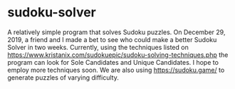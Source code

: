 # sudoku-solver
A relatively simple program that solves Sudoku puzzles.
On December 29, 2019, a friend and I made a bet to see who could make a better Sudoku Solver in two weeks.
Currently, using the techniques listed on https://www.kristanix.com/sudokuepic/sudoku-solving-techniques.php the program can look for Sole Candidates and Unique Candidates. I hope to employ more techniques soon.
We are also using https://sudoku.game/ to generate puzzles of varying difficulty.
